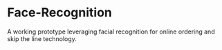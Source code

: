 # Face-Recognition
A working prototype leveraging facial recognition for online ordering and skip the line technology.

